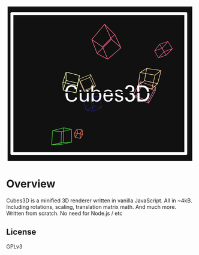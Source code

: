 ![Cubes3D](https://github.com/SamuraiDangyo/Cubes3D/blob/master/logo.jpg)

# Overview
Cubes3D is a minified 3D renderer written in vanilla JavaScript.
All in ~4kB.
Including rotations, scaling, translation matrix math. And much more.
Written from scratch. No need for Node.js / etc

## License
GPLv3
